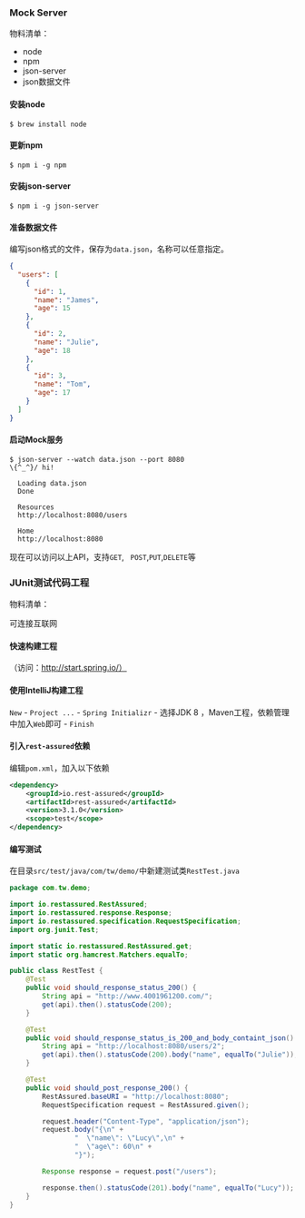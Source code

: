 ### Mock Server

物料清单：

- node
- npm
- json-server
- json数据文件



#### 安装node

```shell
$ brew install node
```

#### 更新npm

```shell
$ npm i -g npm
```

#### 安装json-server

```shell
$ npm i -g json-server
```

#### 准备数据文件

编写json格式的文件，保存为`data.json`，名称可以任意指定。

```json
{
  "users": [
    {
      "id": 1,
      "name": "James",
      "age": 15
    },
    {
      "id": 2,
      "name": "Julie",
      "age": 18
    },
    {
      "id": 3,
      "name": "Tom",
      "age": 17
    }
  ]
}
```

#### 启动Mock服务

```shell
$ json-server --watch data.json --port 8080
\{^_^}/ hi!

  Loading data.json
  Done

  Resources
  http://localhost:8080/users

  Home
  http://localhost:8080
```

现在可以访问以上API，支持`GET`, ` POST`,`PUT`,`DELETE`等



### JUnit测试代码工程

物料清单：

可连接互联网



#### 快速构建工程

（访问：http://start.spring.io/）

#### 使用IntelliJ构建工程

`New` - `Project ...` - `Spring Initializr` - 选择JDK 8 ，Maven工程，依赖管理中加入`Web`即可 - `Finish`

#### 引入`rest-assured`依赖

编辑`pom.xml`，加入以下依赖

```xml
<dependency>
    <groupId>io.rest-assured</groupId>
    <artifactId>rest-assured</artifactId>
    <version>3.1.0</version>
    <scope>test</scope>
</dependency>
```

#### 编写测试

在目录`src/test/java/com/tw/demo/`中新建测试类`RestTest.java`

```java
package com.tw.demo;

import io.restassured.RestAssured;
import io.restassured.response.Response;
import io.restassured.specification.RequestSpecification;
import org.junit.Test;

import static io.restassured.RestAssured.get;
import static org.hamcrest.Matchers.equalTo;

public class RestTest {
    @Test
    public void should_response_status_200() {
        String api = "http://www.4001961200.com/";
        get(api).then().statusCode(200);
    }

    @Test
    public void should_response_status_is_200_and_body_containt_json() {
        String api = "http://localhost:8080/users/2";
        get(api).then().statusCode(200).body("name", equalTo("Julie"));
    }

    @Test
    public void should_post_response_200() {
        RestAssured.baseURI = "http://localhost:8080";
        RequestSpecification request = RestAssured.given();

        request.header("Content-Type", "application/json");
        request.body("{\n" +
                "  \"name\": \"Lucy\",\n" +
                "  \"age\": 60\n" +
                "}");

        Response response = request.post("/users");

        response.then().statusCode(201).body("name", equalTo("Lucy"));
    }
}

```




